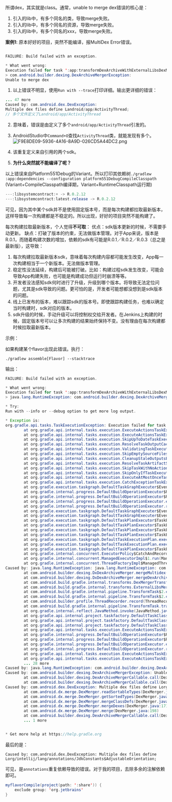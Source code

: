 所谓dex，其实就是class。通常，unable to merge dex错误的核心是：

1. 引入的lib中，有多个同名的类，导致merge失败。
2. 引入的lib中，有多个同名的资源，导致merge失败。
3. 引入的lib中，有多个同名的xxx，导致merge失败。

**案例1**: 原本好好的项目，突然不能编译，报MultiDex Error错误。
```java

FAILURE: Build failed with an exception.

* What went wrong:
Execution failed for task ':app:transformDexArchiveWithExternalLibsDexMergerForPlatform551Debug'.
> com.android.builder.dexing.DexArchiveMergerException:
Unable to merge dex

```

1. 以上错误不明显，使用`Run with --trace`打印详细。输出更详细的错误：

```java
... 47 more
Caused by: com.android.dex.DexException:
Multiple dex files define Landroid/app/ActivityThread;
// 多个文件定义了Landroid/app/ActivityThread
```

2. 意味着，错误是由定义了多个`android/app/ActivityThread`引发的。

3. AndroidStudio中`Command+O`查找`ActivityThread`类，就能发现有多个。
![F9E8DE09-5936-4A16-8A9D-026CD5A44DC2.png](https://upload-images.jianshu.io/upload_images/2166887-b16199490f544884.png?imageMogr2/auto-orient/strip%7CimageView2/2/w/1240)

4. 该重复定义来自引用的两个sdk。

5. **为什么突然就不能编译了呢？**

以上错误来自Platform551Debug的Variant。所以打印其依赖树`./gradlew :app:dependencies --configuration platform551DebugCompileClasspath`
(Variant+CompileClasspath编译期，Variant+RuntimeClasspath运行期)

```java
---:libsystemcontract:+ -> R.0.2.12
---:libsystemcontract:latest.release -> R.0.2.12
```

可见，因为其中某个sdk并不是使用固定版本号，而是每次构建都拉取最新版本，这样导致每一次构建都是不稳定的。所以出现，好好的项目突然不能构建了。

每次构建拉取最新版本，个人觉得**不可取**：
优点：sdk版本更新的时候，不需要手动更新。
缺点：打破了版本的约束，无法做版本管理。对于App来说，版本是R.0.1，而随着构建次数的增加，依赖的sdk有可能是R.0.1／R.0.2／R.0.3（总之是最新版），这导致：

1. 每次构建拉取最新版本sdk，意味着每次构建内容都可能发生改变，App每一次构建相当于一个新版本。无法做版本管理。
2. 稳定性没法延续，构建后可能被打破。比如：构建过程sdk发生改变，可能会导致App构建失败，也可能是构建成功但运行时崩溃等等。
3. 开发者没法感知sdk何时进行了升级，升级到哪个版本。将导致无法定位问题，尤其是sdk导致的问题。更可怕的是，开发者可能想都没想到是sdk版本的问题。
4. 线上已发布的版本，难以跟踪sdk的版本号。即使跟踪构建任务，也难以确定当时构建时，sdk对应的版本。
5. sdk升级的时候，手动升级可以将控制权交给开发者。在Jenkins上构建的时候，固定版本号可以让多次构建的结果始终保持不变。没有理由在每次构建都时候拉取最新版本。



示例：

如果构建某个flavor出现此错误。执行：

`./gradlew assemble[Flavor] --stacktrace`

输出：

```java
FAILURE: Build failed with an exception.

* What went wrong:
Execution failed for task ':app:transformDexArchiveWithExternalLibsDexMergerForRk3399Debug'.
> java.lang.RuntimeException: com.android.builder.dexing.DexArchiveMergerException: Unable to merge dex

* Try:
Run with --info or --debug option to get more log output.

* Exception is:
org.gradle.api.tasks.TaskExecutionException: Execution failed for task ':app:transformDexArchiveWithExternalLibsDexMergerForRk3399Debug'.
        at org.gradle.api.internal.tasks.execution.ExecuteActionsTaskExecuter.executeActions(ExecuteActionsTaskExecuter.java:100)
        at org.gradle.api.internal.tasks.execution.ExecuteActionsTaskExecuter.execute(ExecuteActionsTaskExecuter.java:70)
        at org.gradle.api.internal.tasks.execution.SkipUpToDateTaskExecuter.execute(SkipUpToDateTaskExecuter.java:62)
        at org.gradle.api.internal.tasks.execution.ResolveTaskOutputCachingStateExecuter.execute(ResolveTaskOutputCachingStateExecuter.java:54)
        at org.gradle.api.internal.tasks.execution.ValidatingTaskExecuter.execute(ValidatingTaskExecuter.java:58)
        at org.gradle.api.internal.tasks.execution.SkipEmptySourceFilesTaskExecuter.execute(SkipEmptySourceFilesTaskExecuter.java:97)
        at org.gradle.api.internal.tasks.execution.CleanupStaleOutputsExecuter.execute(CleanupStaleOutputsExecuter.java:87)
        at org.gradle.api.internal.tasks.execution.ResolveTaskArtifactStateTaskExecuter.execute(ResolveTaskArtifactStateTaskExecuter.java:52)
        at org.gradle.api.internal.tasks.execution.SkipTaskWithNoActionsExecuter.execute(SkipTaskWithNoActionsExecuter.java:52)
        at org.gradle.api.internal.tasks.execution.SkipOnlyIfTaskExecuter.execute(SkipOnlyIfTaskExecuter.java:54)
        at org.gradle.api.internal.tasks.execution.ExecuteAtMostOnceTaskExecuter.execute(ExecuteAtMostOnceTaskExecuter.java:43)
        at org.gradle.api.internal.tasks.execution.CatchExceptionTaskExecuter.execute(CatchExceptionTaskExecuter.java:34)
        at org.gradle.execution.taskgraph.DefaultTaskGraphExecuter$EventFiringTaskWorker$1.run(DefaultTaskGraphExecuter.java:248)
        at org.gradle.internal.progress.DefaultBuildOperationExecutor$RunnableBuildOperationWorker.execute(DefaultBuildOperationExecutor.java:336)
        at org.gradle.internal.progress.DefaultBuildOperationExecutor$RunnableBuildOperationWorker.execute(DefaultBuildOperationExecutor.java:328)
        at org.gradle.internal.progress.DefaultBuildOperationExecutor.execute(DefaultBuildOperationExecutor.java:199)
        at org.gradle.internal.progress.DefaultBuildOperationExecutor.run(DefaultBuildOperationExecutor.java:110)
        at org.gradle.execution.taskgraph.DefaultTaskGraphExecuter$EventFiringTaskWorker.execute(DefaultTaskGraphExecuter.java:241)
        at org.gradle.execution.taskgraph.DefaultTaskGraphExecuter$EventFiringTaskWorker.execute(DefaultTaskGraphExecuter.java:230)
        at org.gradle.execution.taskgraph.DefaultTaskPlanExecutor$TaskExecutorWorker.processTask(DefaultTaskPlanExecutor.java:123)
        at org.gradle.execution.taskgraph.DefaultTaskPlanExecutor$TaskExecutorWorker.access$200(DefaultTaskPlanExecutor.java:79)
        at org.gradle.execution.taskgraph.DefaultTaskPlanExecutor$TaskExecutorWorker$1.execute(DefaultTaskPlanExecutor.java:104)
        at org.gradle.execution.taskgraph.DefaultTaskPlanExecutor$TaskExecutorWorker$1.execute(DefaultTaskPlanExecutor.java:98)
        at org.gradle.execution.taskgraph.DefaultTaskExecutionPlan.execute(DefaultTaskExecutionPlan.java:625)
        at org.gradle.execution.taskgraph.DefaultTaskExecutionPlan.executeWithTask(DefaultTaskExecutionPlan.java:580)
        at org.gradle.execution.taskgraph.DefaultTaskPlanExecutor$TaskExecutorWorker.run(DefaultTaskPlanExecutor.java:98)
        at org.gradle.internal.concurrent.ExecutorPolicy$CatchAndRecordFailures.onExecute(ExecutorPolicy.java:63)
        at org.gradle.internal.concurrent.ManagedExecutorImpl$1.run(ManagedExecutorImpl.java:46)
        at org.gradle.internal.concurrent.ThreadFactoryImpl$ManagedThreadRunnable.run(ThreadFactoryImpl.java:55)
Caused by: java.lang.RuntimeException: java.lang.RuntimeException: com.android.builder.dexing.DexArchiveMergerException: Unable to merge dex
        at com.android.builder.dexing.DxDexArchiveMerger.mergeMultidex(DxDexArchiveMerger.java:266)
        at com.android.builder.dexing.DxDexArchiveMerger.mergeDexArchives(DxDexArchiveMerger.java:133)
        at com.android.build.gradle.internal.transforms.DexMergerTransformCallable.call(DexMergerTransformCallable.java:97)
        at com.android.build.gradle.internal.transforms.ExternalLibsMergerTransform.transform(ExternalLibsMergerTransform.kt:121)
        at com.android.build.gradle.internal.pipeline.TransformTask$2.call(TransformTask.java:222)
        at com.android.build.gradle.internal.pipeline.TransformTask$2.call(TransformTask.java:218)
        at com.android.builder.profile.ThreadRecorder.record(ThreadRecorder.java:102)
        at com.android.build.gradle.internal.pipeline.TransformTask.transform(TransformTask.java:213)
        at org.gradle.internal.reflect.JavaMethod.invoke(JavaMethod.java:73)
        at org.gradle.api.internal.project.taskfactory.DefaultTaskClassInfoStore$IncrementalTaskAction.doExecute(DefaultTaskClassInfoStore.java:179)
        at org.gradle.api.internal.project.taskfactory.DefaultTaskClassInfoStore$StandardTaskAction.execute(DefaultTaskClassInfoStore.java:135)
        at org.gradle.api.internal.project.taskfactory.DefaultTaskClassInfoStore$StandardTaskAction.execute(DefaultTaskClassInfoStore.java:122)
        at org.gradle.api.internal.tasks.execution.ExecuteActionsTaskExecuter$1.run(ExecuteActionsTaskExecuter.java:121)
        at org.gradle.internal.progress.DefaultBuildOperationExecutor$RunnableBuildOperationWorker.execute(DefaultBuildOperationExecutor.java:336)
        at org.gradle.internal.progress.DefaultBuildOperationExecutor$RunnableBuildOperationWorker.execute(DefaultBuildOperationExecutor.java:328)
        at org.gradle.internal.progress.DefaultBuildOperationExecutor.execute(DefaultBuildOperationExecutor.java:199)
        at org.gradle.internal.progress.DefaultBuildOperationExecutor.run(DefaultBuildOperationExecutor.java:110)
        at org.gradle.api.internal.tasks.execution.ExecuteActionsTaskExecuter.executeAction(ExecuteActionsTaskExecuter.java:110)
        at org.gradle.api.internal.tasks.execution.ExecuteActionsTaskExecuter.executeActions(ExecuteActionsTaskExecuter.java:92)
        ... 28 more
Caused by: java.lang.RuntimeException: com.android.builder.dexing.DexArchiveMergerException: Unable to merge dex
Caused by: com.android.builder.dexing.DexArchiveMergerException: Unable to merge dex
        at com.android.builder.dexing.DexArchiveMergerCallable.call(DexArchiveMergerCallable.java:72)
        at com.android.builder.dexing.DexArchiveMergerCallable.call(DexArchiveMergerCallable.java:36)
Caused by: com.android.dex.DexException: Multiple dex files define Lorg/intellij/lang/annotations/JdkConstants$AdjustableOrientation;
        at com.android.dx.merge.DexMerger.readSortableTypes(DexMerger.java:661)
        at com.android.dx.merge.DexMerger.getSortedTypes(DexMerger.java:616)
        at com.android.dx.merge.DexMerger.mergeClassDefs(DexMerger.java:598)
        at com.android.dx.merge.DexMerger.mergeDexes(DexMerger.java:171)
        at com.android.dx.merge.DexMerger.merge(DexMerger.java:198)
        at com.android.builder.dexing.DexArchiveMergerCallable.call(DexArchiveMergerCallable.java:61)
        ... 1 more


* Get more help at https://help.gradle.org
```

最后的是：

`Caused by: com.android.dex.DexException: Multiple dex files define Lorg/intellij/lang/annotations/JdkConstants$AdjustableOrientation;`

可见，是`annotations`重复依赖导致的错误。对于我的项目，去除多余的注解依赖即可。

```java
myflavorCompile(project(path: ':share')) {
    exclude group: 'org.jetbrains'
}
```
